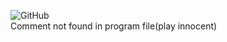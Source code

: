 ![GitHub](https://img.shields.io/github/license/sou318/soutils?color=%2308f)\
Comment not found in program file(play innocent)
